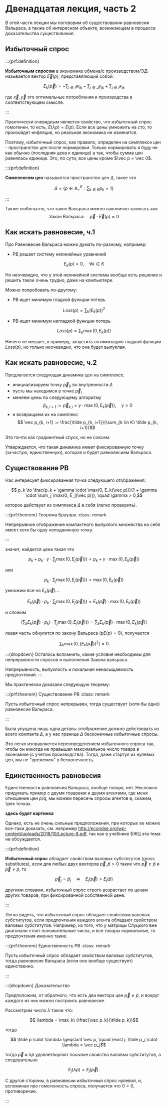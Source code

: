 # Двенадцатая лекция, часть 2

В этой части лекции мы поговорим об существовании равновесия Вальраса, а также об интересном объекте, возникающем в процессе доказательства существования.

## Избыточный спрос

:::{prf:definition}

**Избыточным спросом** в экономике обмена/с производством/ЭД называется вектор $\vec E(p)$, представляющий собой:

$$
E_k(\vec p) = - \sum_{i \in I} w_{ik} - \sum_{j \in J} y_{jk} + \sum_{i \in I} x_{ik}
$$

где $\vec x, \vec y$ это оптимальные потребления и производства в соответствующем смысле.

:::

Практически очевидным является свойство, что избыточный спрос гомогенен, то есть, $E(\lambda p) = E(p)$. Если все цены умножить на сто, то произойдет инфляция, но реальная экономика не изменится.

Поэтому, избыточный спрос, как правило, определен на симплексе цен - пространство цен после нормировки. Только нормировать я буду не как обычно (последняя цена к единице) а так, чтобы сумма цен равнялась единице. Это, по сути, все цены кроме $\vec p = \vec 0$.

:::{prf:definition}

**Симплексом цен** называется пространство цен $\Delta$, такое что 

$$\Delta = \{p \in \mathbb{R}^K_{+}: \sum_{k \in K} p_k = 1 \}$$ 

:::

Также любопытно, что закон Вальраса можно лаконично записать как $$\text{Закон Вальраса:} \quad \vec p \cdot \vec E(p) = 0$$

## Как искать равновесие, ч.1

Про Равновесие Вальраса можно думать по-разному, например:

- РВ решает систему нелинейных уравнений

$$ E_{k}(p) = 0, \quad \forall k \in K$$

Но неочевидно, что у этой нелинейной системы вообще есть решение и решить такое очень трудно, даже на компьютере. 

Можно попробовать по-другому:

- РВ ищет минимум гладкой функции потерь

$$ Loss(p) = \sum_{k} (E_{k}(p))^2$$

- РВ ищет минимум негладкой функции потерь

$$ Loss(p) = \sum_{k} \max (0, E_{k}(p))$$

Ничего не мешает, к примеру, запустить оптимизацию гладкой функции $Loss(p)$, но только неочевидно, что она будет выпуклая.

## Как искать равновесие, ч.2

Предлагается следующая динамика цен на симплексе.
- инициализируем точку $\vec p_0$ во внутренности $\Delta$ 
- пусть мы находимся в точке $\vec p_{i}$
- меняем цены по следующему алгоритму
$$ \tilde p_{k, i+1} := \vec p_{k, i} + \gamma \cdot \max(0, E_k(\vec p)), \quad \gamma >0$$
- и возвращаем их на симплекс
$$ \vec p_{k, i+1} := \frac{\tilde p_{k, i+1}}{\sum_{k \in K} \tilde p_{k, i+1}}$$

Это почти как градиентный спуск, но не совсем.

Утверждается, что такая динамика имеет фиксированную точку (зачастую, единственную), которая и будет равновесием Вальраса.

## Существование РВ

Нас интересует фиксированная точка следующего отображения:

$$ p_k \to \frac{p_k + \gamma \cdot \max(0, E_k(\vec p))}{1 + \gamma \cdot \sum_j \max(0, E_j(\vec p))}, \quad \gamma > 0,$$

которое действует из симплекса $\Delta$ в себя (легко проверить).

:::{prf:theorem} Теорема Брауэра
:class: remark

Непрерывное отображение компактного выпуклого множества на себя имеет хотя бы одну неподвижную точку.

:::

значит, найдется цена такая что

$$ p_k  + p_k \cdot \gamma \cdot \sum_j \max(0, E_j(\vec p))) = p_k + \gamma \cdot \max(0, E_k(\vec p))$$

или 

$$ p_k \cdot \sum_j \max(0, E_j(\vec p))) =  \max(0, E_k(\vec p))$$

умножим все на $E_k(\vec p)$...

$$ E_k(\vec p) \cdot p_k \cdot \sum_j \max(0, E_j(\vec p))) =  E_k(\vec p) \cdot \max(0, E_k(\vec p))$$

и сложим

$$ (\sum_k E_k(\vec p) \cdot p_k) \cdot \sum_j \max(0, E_j(\vec p))) =  \sum_k E_k(\vec p) \cdot \max(0, E_k(\vec p))$$

левая часть обнулится по закону Вальраса ($p E(p) = 0$), получается 

$$\sum_k \max(0, (E_k(\vec p))^2) = 0$$

:::{dropdown} Осталось вспомнить, какие условия необходимы для непрерывности спросов и выполнения Закона вальраса.

Непрерывность, выпуклость и локальная ненасыщаемость предпочтений.
:::

Мы практически доказали следующую теорему:

:::{prf:theorem} Существование РВ
:class: remark

Пусть избыточный спрос непрерывен, тогда существует (хотя бы одно) равновесие Вальраса.

:::

Была упущена лишь одна деталь: отображение должно действовать из всего компакта $\Delta$, а у нас границе $\Delta$ бесконечные избыточные спросы. 

Это легко изправляется переопределением избыточного спроса так, чтобы он никогда не превышал максимальное число товара в экономике (с учетом производства). Тогда, даже стартуя из нулевых цен, мы не "врежемся" в бесконечность.

## Единственность равновесия

Единственности равновесия Вальраса, вообще говоря, нет. Несложно придумать пример с двумя товарами и двумя агентами, где меня отношение цен $p/q$, мы можем пересечь спросы агентов в, скажем, трех точках.

**здесь будет картинка**

Однако, есть не очень сильные предположения, при которых ее можно все-таки доказать, см. например http://econdse.org/wp-content/uploads/2018/10/Lecture-8.pdf, так как в учебнике БЖЦ эта тема не обсуждается.

:::{prf:definition}

**Избыточный спрос** обладает свойством валовых субститутов (gross substitutes), если для любых двух векторов $\vec p, \tilde p > 0$ таких что $\vec p \geqslant \tilde p$ и $\vec p \neq \tilde p$, то 

$$
\vec p_j = \tilde p_j \quad \Rightarrow \quad E_j (\vec p) > E_j(\tilde p)
$$

другими словами, избыточный спрос строго возрастает по ценам других товаров, при фиксированной собственной цене.

:::

Легко видеть, что избыточный спрос обладает свойством валовых субститутов, если предпочтения каждого агента обладают свойством валовых субститутов. Например, из того, что у матрицы Слуцкого вне диагонали стоят положительные числа, и все товары нормальные, то предпочтения именно такие.

:::{prf:theorem} Единственность РВ
:class: remark

Пусть избыточный спрос обладает свойством валовых субститутов, тогда равновесие Вальраса (если оно вообще существует) единственно.

:::

:::{dropdown} Доказательство

Предположим, от обратного, что есть два вектора цен $\vec p \neq \tilde p$, и вокруг каждого из них можно построить равновесие.

Рассмотрим число $\lambda$ такое что:

$$ \lambda = \max_k\ (\frac{\vec p_k}{\tilde p_k})$$

тогда 

$$ \tilde p \cdot \lambda \geqslant \vec p, \quad \exist j: \tilde p_j \cdot \lambda = \vec p_j$$

тогда $\vec p$ и $\lambda \tilde p$ удовлетворяют посылке свойства валовых субститутов, а следовательно 

$$ E_j (\lambda \tilde p) > E_j(\vec p).$$

С другой стороны, в равновесии избыточный спрос нулевой, и, вспоминая про гомогенность спроса, получается что $0>0$, противоречие.

:::